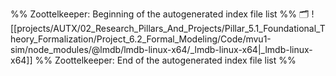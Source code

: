%% Zoottelkeeper: Beginning of the autogenerated index file list  %%
🗂️ ![[projects/AUTX/02_Research_Pillars_And_Projects/Pillar_5.1_Foundational_Theory_Formalization/Project_6.2_Formal_Modeling/Code/mvu1-sim/node_modules/@lmdb/lmdb-linux-x64/_lmdb-linux-x64|_lmdb-linux-x64]]
%% Zoottelkeeper: End of the autogenerated index file list  %%
